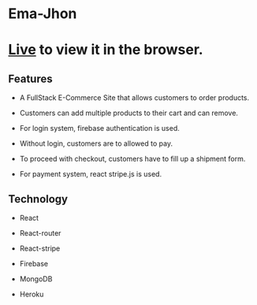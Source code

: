 # Ema-Jhon

# [Live](http://localhost:3000) to view it in the browser.

## Features 

* A FullStack E-Commerce Site that allows customers to order products.

* Customers can add multiple products to their cart and can remove.

* For login system, firebase authentication is used.

* Without login, customers are to allowed to pay.

* To proceed with checkout, customers have to fill up a shipment form. 

* For payment system, react stripe.js is used.

## Technology 

* React 

* React-router 

* React-stripe 

* Firebase 

* MongoDB

* Heroku








